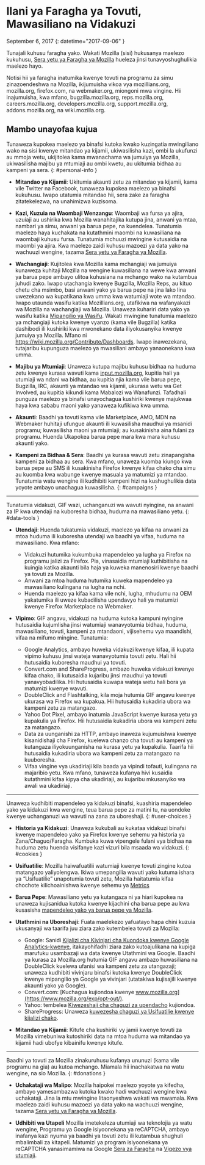 # Ilani ya Faragha ya Tovuti, Mawasiliano na Vidakuzi

September 6, 2017
{: datetime="2017-09-06" }

Tunajali kuhusu faragha yako. Wakati Mozilla (sisi) hukusanya maelezo kukuhusu, [Sera yetu ya Faragha ya Mozilla](https://www.mozilla.org/privacy/) hueleza jinsi tunavyoshughulikia maelezo hayo.

Notisi hii ya faragha inatumika kwenye tovuti na programu za simu zinazoendeshwa na Mozilla, ikijumuisha vikoa vya mozillians.org, mozilla.org, firefox.com, na webmaker.org, miongoni mwa vingine. Hii inajumuisha, kwa mfano, bugzilla.mozilla.org, reps.mozilla.org, careers.mozilla.org, developers.mozilla.org, support.mozilla.org, addons.mozilla.org, na wiki.mozilla.org.

## Mambo unayofaa kujua

Tunaweza kupokea maelezo ya binafsi kutoka kwako kuzingatia mwingiliano wako na sisi kwenye mitandao ya kijamii, ukiwasilisha kazi, ombi la ukufunzi au mmoja wetu, ukijitolea kama mwanachama wa jumuiya ya Mozilla, ukiwasilisha majibu ya mtumiaji au ombi kwetu, au ukitumia bidhaa au kampeni ya sera. 
{: #personal-info }

* **Mitandao ya Kijamii**: Ukitumia akaunti zetu za mitandao ya kijamii, kama vile Twitter na Facebook, tunaweza kupokea maelezo ya binafsi kukuhusu. Iwapo utatumia mitandao hii, sera zake za faragha zitatekelezwa, na unahimizwa kuzisoma.

* **Kazi, Kuzuia na Waombaji Wenzangu**: Waombaji wa fursa ya ajira, uzuiaji au ushirika kwa Mozilla wanahitajika kutupa jina, anwani ya mtaa, nambari ya simu, anwani ya barua pepe, na kuendelea. Tunatumia maelezo haya kuchakata na kutathmini maombi na kuwasiliana na waombaji kuhusu fursa. Tunatumia mchuuzi mwingine kutusaidia na maombi ya ajira. Kwa maelezo zaidi kuhusu mazoezi ya data yako na wachuuzi wengine, tazama [Sera yetu ya Faragha ya Mozilla](https://www.mozilla.org/privacy/).

* **Wachangiaji**: Kujitolea kwa Mozilla kama mchangiaji wa jumuiya kunaweza kuhitaji Mozilla na wengine kuwasiliana na wewe kwa anwani ya barua pepe ambayo ulitoa kuhusiana na mchango wako na kutambua juhudi zako. Iwapo utachangia kwenye Bugzilla, Mozilla Reps, au kituo chetu cha msimbo, basi anwani yako ya barua pepe na jina lako lina uwezekano wa kupatikana kwa umma kwa watumiaji wote wa mtandao. Iwapo utaunda wasifu katika Mozillians.org, utafikiwa na wafanyakazi wa Mozilla na wachangiaji wa Mozilla. Unaweza kuhariri data yako ya wasifu katika [Mipangilio ya Wasifu](https://mozillians.org/user/edit). Wakati mwingine tunatumia maelezo ya mchangiaji kutoka kwenye vyanzo (kama vile Bugzilla) katika dashibodi ili kushiriki kwa mwonekano data iliyokusanyika kwenye jumuiya ya Mozilla. Mfano ni <https://wiki.mozilla.org/Contribute/Dashboards>. Iwapo inawezekana, tutajaribu kupunguza maelezo ya mwasiliani ambayo yanaonekana kwa umma.

* **Majibu ya Mtumiaji**:  Unaweza kutupa majibu kuhusu bidhaa na huduma zetu kwenye kurasa wavuti kama [input.mozilla.org](https://input.mozilla.org/), kupitia hali ya utumiaji wa ndani wa bidhaa, au kupitia njia kama vile barua pepe, Bugzilla, IRC, akaunti ya mtandao wa kijamii, ukurasa wetu wa Get Involved, au kupitia kikundi kama Mabalozi wa Wanafunzi. Tafadhali punguza maelezo ya binafsi unayochagua kushiriki kwenye majukwaa haya kwa sababu maoni yako yanaweza kufikiwa kwa umma.

* **Akaunti**: Baadhi ya tovuti kama vile Marketplace, AMO, MDN na Webmaker huhitaji ufungue akaunti ili kuwasilisha maudhui ya msanidi programu; kuwasilisha maoni ya mtumiaji; au kusakinisha aina fulani za programu.  Huenda Ukapokea barua pepe mara kwa mara kuhusu akaunti yako.

* **Kampeni za Bidhaa & Sera**: Baadhi ya kurasa wavuti zetu zinapangisha kampeni za bidhaa au sera. Kwa mfano, unaweza kuomba kiungo kwa barua pepe au SMS ili kusakinisha Firefox kwenye kifaa chako cha simu au kuomba kwa wabunge kwenye masuala ya matumizi ya mtandao. Tunatumia watu wengine ili kudhibiti kampeni hizi na kushughulikia data yoyote ambayo unachagua kuwasilisha. 
{: #campaigns }

---------------------------------------

Tunatumia vidakuzi, GIF wazi, uchanganuzi wa wavuti nyingine, na anwani za IP kwa utendaji na kuboresha bidhaa, huduma na mawasiliano yetu. 
{: #data-tools }

* **Utendaji**: Huenda tukatumia vidakuzi, maelezo ya kifaa na anwani za mtoa huduma ili kuboresha utendaji wa baadhi ya vifaa, huduma na mawasiliano. Kwa mfano:
    * Vidakuzi hutumika kukumbuka mapendeleo ya lugha ya Firefox na programu jalizi za Firefox. Pia, vinasaidia mtumiaji kuthibitisha na kuingia katika akaunti bila haja ya kuweka manenosiri kwenye baadhi ya tovuti za Mozilla.  
    * Anwani za mtoa huduma hutumika kuweka mapendeleo ya mawasiliano kulingana na lugha na nchi.  
    * Huenda maelezo ya kifaa kama vile nchi, lugha, mhudumu na OEM yakatumika ili uweze kubadilisha upendavyo hali ya matumizi kwenye Firefox Marketplace na Webmaker.

* **Vipimo**: GIF angavu, vidakuzi na huduma kutoka kampuni nyingine hutusaidia kujumlisha jinsi watumiaji wanavyotumia bidhaa, huduma, mawasiliano, tovuti, kampeni za mtandaoni, vijisehemu vya maandishi, vifaa na mifumo mingine. Tunatumia:
    * Google Analytics, ambayo huweka vidakuzi kwenye kifaa, ili kupata vipimo kuhusu jinsi wateja wanavyotumia tovuti zetu.      Hali hii hutusaidia kuboresha maudhui ya tovuti.  
    * Convert.com and ShareProgress, ambazo huweka vidakuzi kwenye kifaa chako, ili kutusaidia kujaribu jinsi maudhui ya tovuti yanavyobadilika.  Hii hutusaidia kuwapa wateja wetu hali bora ya matumizi kwenye wavuti.
    * DoubleClick and Flashtalking, kila moja hutumia GIF angavu kwenye ukurasa wa Firefox wa kupakua.  Hii hutusaidia kukadiria ubora wa kampeni zetu za matangazo.
    * Yahoo Dot Pixel, ambayo inatumia JavaScript kwenye kurasa yetu ya kupakulia ya Firefox. Hii hutusaidia kukadiria ubora wa kampeni zetu za matangazo.
    * Data za uunganishi za HTTP, ambayo inaweza kujumuishwa kwenye kisanidishaji cha Firefox, kuelewa chanzo cha tovuti au kampeni ya kutangaza iliyokuunganisha na kurasa yetu ya kupakulia. Taarifa hii hutusaidia kukadiria ubora wa kampeni zetu za matangazo na kuuboresha.
    * Vifaa vingine vya ukadiriaji kila baada ya vipindi tofauti, kulingana na majaribio yetu. Kwa mfano, tunaweza kufanya hivi kusaidia kutathmini kifaa kipya cha ukadiriaji, au kujaribu mkusanyiko wa awali wa ukadiriaji.

---------------------------------------

Unaweza kudhibiti mapendeleo ya kidakuzi binafsi, kuashiria mapendeleo yako ya kidakuzi kwa wengine, teua barua pepe za matini tu, na uondoke kwenye uchanganuzi wa wavuti na zana za uboreshaji. 
{: #user-choices }

* **Historia ya Kidakuzi**: Unaweza kukubali au kukataa vidakuzi binafsi kwenye mapendeleo yako ya Firefox kwenye sehemu ya historia ya Zana/Chaguo/Faragha. Kumbuka kuwa vipengele fulani vya bidhaa na huduma zetu huenda visifanye kazi vizuri bila msaada wa vidakuzi.
{: #cookies }

* **Usifuatilie**: Mozilla haiwafuatilii watumiaji kwenye tovuti zingine kutoa matangazo yaliyolengwa. Ikiwa umepangilia wavuti yako kutuma ishara ya “Usifuatilie” unapotumia tovuti zetu, Mozilla haitatumia kifaa chochote kilichoainishwa kwenye sehemu ya [Metrics](#data-tools)

* **Barua Pepe**: Mawasiliano yetu ya kutangaza ni ya hiari kupokea na unaweza kujisanidua kutoka kwenye kijachini cha barua pepe au kwa kusasisha [mapendeleo yako ya barua pepe ya Mozilla](https://www.mozilla.org/newsletter/recovery/).

* **Utathmini na Uboreshaji**: Fuata maelekezo yafuatayo hapa chini kuzuia ukusanyaji wa taarifa juu ziara zako kutembelea tovuti za Mozilla:
    * Google: Sanidi [Kijalizi cha Kivinjari cha Kuondoka kwenye Google Analytics-kwenye](https://tools.google.com/dlpage/gaoptout), itakayohifadhi ziara zako kutoajulikana na kupiga marufuku usambazaji wa data kwenye Utathmini wa Google. Baadhi ya kurasa za Mozilla.org hutumia GIF angavu ambazo huwasiliana na DoubleClick kuelewa ufanisi wa kampeni zetu za utangazaji; unaweza kudhibiti vivinjaru binafsi kutoka kwenye DoubleClick kwenye mipangilio ya Google ya vivinjari (utatakiwa kujisajili kwenye akaunti yako ya Google).
    *  Convert.com: [Kuchagua kujiondoa kwenye www.mozilla.org](https://www.mozilla.org/exp/opt-out/).
    *  Yahoo: tembelea [Kiwezeshaji cha chaguzi za upendacho](https://aim.yahoo.com/aim/us/en/optout/) kujiondoa.
    *  ShareProgress: Unaweza [kuwezesha chaguzi ya Usifuatilie kwenye kijalizi chako](https://support.mozilla.org/kb/how-do-i-turn-do-not-track-feature).

* **Mitandao ya Kijamii**: Kitufe cha kushiriki vy jamii kwenye tovuti za Mozilla vimebuniwa kutoshiriki data na mtoa huduma wa mitandao ya kijamii hadi ubofye kibainifu kwenye kitufe.

---------------------------------------

Baadhi ya tovuti za Mozilla zinakuruhusu kufanya ununuzi (kama vile programu na gia) au kutoa mchango. Miamala hii inachakatwa na watu wengine, na sio Mozilla. 
{: #donations }

* **Uchakataji wa Malipo**:   Mozilla haipokei maelezo yoyote ya kifedha, ambayo yamesambazwa kutoka kwako hadi wachuuzi wengine kwa uchakataji. Jina la mtu mwingine litaonyeshwa wakati wa mwamala.  Kwa maelezo zaidi kuhusu mazoezi ya data yako na wachuuzi wengine, tazama [Sera yetu ya Faragha ya Mozilla](https://www.mozilla.org/privacy/).

* **Udhibiti wa Utapeli** Mozilla imetekeleza utumiaji wa teknolojia ya watu wengine, Programu ya Google isiyoonekana ya reCAPTCHA, ambayo inafanya kazi nyuma ya baadhi ya tovuti zetu ili kutambua shughuli mbalimbali za kitapeli. Matumizi ya program isiyoonekana ya reCAPTCHA yanasimamiwa na Google [Sera za Faragha](https://www.google.com/intl/en/policies/privacy/) na [Vigezo vya utumiaji](https://www.google.com/intl/en/policies/terms/).
